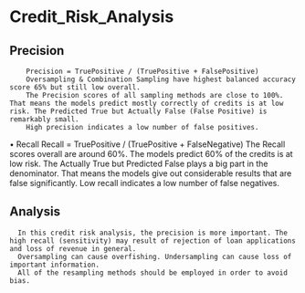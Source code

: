 # Credit_Risk_Analysis
  ##	Precision
        Precision = TruePositive / (TruePositive + FalsePositive)
        Oversampling & Combination Sampling have highest balanced accuracy score 65% but still low overall.
        The Precision scores of all sampling methods are close to 100%. That means the models predict mostly correctly of credits is at low risk. The Predicted True but Actually False (False Positive) is remarkably small.
        High precision indicates a low number of false positives.
  
  •	Recall 
      Recall = TruePositive / (TruePositive + FalseNegative)
      The Recall scores overall are around 60%. The models predict 60% of the credits is at low risk. The Actually True but Predicted False plays a big part in the denominator. That means the models give out considerable results that are false significantly.
      Low recall indicates a low number of false negatives.
  ## Analysis
      In this credit risk analysis, the precision is more important. The high recall (sensitivity) may result of rejection of loan applications and loss of revenue in general.
      Oversampling can cause overfishing. Undersampling can cause loss of important information. 
      All of the resampling methods should be employed in order to avoid bias.

